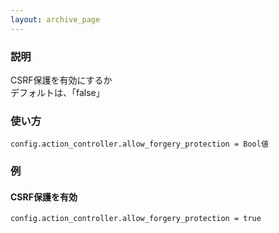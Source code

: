 ```yaml
---
layout: archive_page
---
```

### 説明
CSRF保護を有効にするか  
デフォルトは、「false」

### 使い方
    config.action_controller.allow_forgery_protection = Bool値

### 例
#### CSRF保護を有効
    config.action_controller.allow_forgery_protection = true